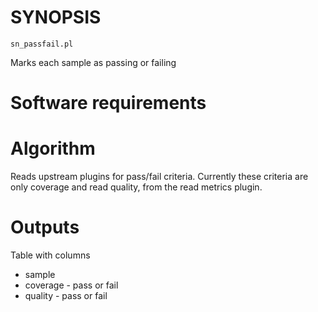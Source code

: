 # SYNOPSIS

`sn_passfail.pl`

Marks each sample as passing or failing

# Software requirements

# Algorithm

Reads upstream plugins for pass/fail criteria.
Currently these criteria are only coverage and
read quality, from the read metrics plugin.

# Outputs

Table with columns

* sample
* coverage - pass or fail
* quality  - pass or fail

